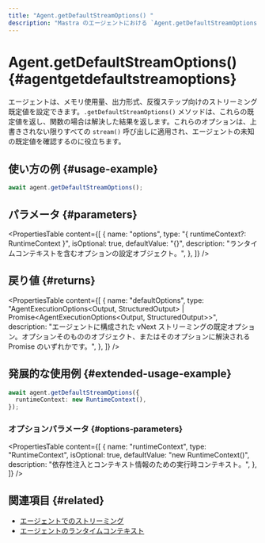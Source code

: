 ```yaml
---
title: "Agent.getDefaultStreamOptions() "
description: "Mastra のエージェントにおける `Agent.getDefaultStreamOptions()` メソッドのドキュメント。ストリーム呼び出しで使用される既定のオプションを取得します。"
---
```


# Agent.getDefaultStreamOptions() \{#agentgetdefaultstreamoptions\}

エージェントは、メモリ使用量、出力形式、反復ステップ向けのストリーミング既定値を設定できます。`.getDefaultStreamOptions()` メソッドは、これらの既定値を返し、関数の場合は解決した結果を返します。これらのオプションは、上書きされない限りすべての `stream()` 呼び出しに適用され、エージェントの未知の既定値を確認するのに役立ちます。

## 使い方の例 \{#usage-example\}

```typescript copy
await agent.getDefaultStreamOptions();
```

## パラメータ \{#parameters\}

<PropertiesTable
  content={[
{
name: "options",
type: "{ runtimeContext?: RuntimeContext }",
isOptional: true,
defaultValue: "{}",
description: "ランタイムコンテキストを含むオプションの設定オブジェクト。",
},
]}
/>

## 戻り値 \{#returns\}

<PropertiesTable
  content={[
{
name: "defaultOptions",
type: "AgentExecutionOptions<Output, StructuredOutput> | Promise<AgentExecutionOptions<Output, StructuredOutput>>",
description: "エージェントに構成された vNext ストリーミングの既定オプション。オプションそのもののオブジェクト、またはそのオプションに解決される Promise のいずれかです。",
},
]}
/>

## 発展的な使用例 \{#extended-usage-example\}

```typescript copy
await agent.getDefaultStreamOptions({
  runtimeContext: new RuntimeContext(),
});
```

### オプションパラメータ \{#options-parameters\}

<PropertiesTable
  content={[
{
name: "runtimeContext",
type: "RuntimeContext",
isOptional: true,
defaultValue: "new RuntimeContext()",
description: "依存性注入とコンテキスト情報のための実行時コンテキスト。",
},
]}
/>

## 関連項目 \{#related\}

* [エージェントでのストリーミング](/docs/streaming/overview#streaming-with-agents)
* [エージェントのランタイムコンテキスト](/docs/server-db/runtime-context)